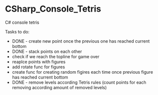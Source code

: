 # CSharp_Console_Tetris
C# console tetris

Tasks to do:
- DONE - create new point once the previous one has reached current bottom
- DONE - stack points on each other
- check if we reach the topline for game over
- reaplce points with figures
- add rotate func for figures
- create func for creating random figires each time once previous figure has reached current bottom
- DONE - remove levels according Tetris rules (count points for each removing according amount of removed levels)
